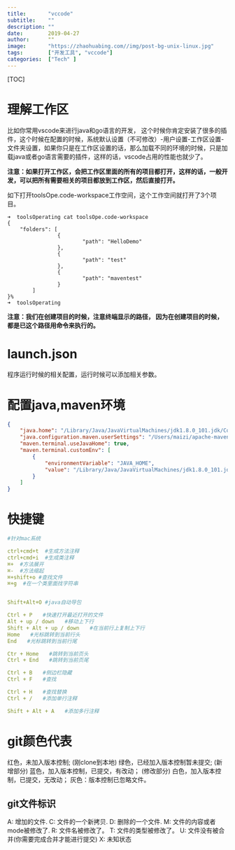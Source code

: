 ```yaml
---
title:       "vccode"
subtitle:    ""
description: ""
date:        2019-04-27
author:      ""
image:       "https://zhaohuabing.com//img/post-bg-unix-linux.jpg"
tags:        ["开发工具", "vccode"]
categories:  ["Tech" ]
---
```


[TOC]

# 理解工作区

比如你常用vscode来进行java和go语言的开发， 这个时候你肯定安装了很多的插件，这个时候在配置的时候，系统默认设置（不可修改）-用户设置-工作区设置-文件夹设置，如果你只是在工作区设置的话，那么加载不同的环境的时候，只是加载java或者go语言需要的插件，这样的话，vscode占用的性能也就少了。 

**注意：如果打开工作区，会把工作区里面的所有的项目都打开，这样的话，一般开发，可以把所有需要相关的项目都放到工作区，然后直接打开。** 

如下打开toolsOpe.code-workspace工作空间，这个工作空间就打开了3个项目。

```shell
➜  toolsOperating cat toolsOpe.code-workspace 
{
    "folders": [
                {
                        "path": "HelloDemo"
                },
                {
                        "path": "test"
                },
                {
                        "path": "maventest"
                }
        ]
}%                                                                                                                                        
➜  toolsOperating 
```

**注意：我们在创建项目的时候，注意终端显示的路径， 因为在创建项目的时候，都是已这个路径用命令来执行的。**



# launch.json 

程序运行时候的相关配置，运行时候可以添加相关参数。

# 配置java,maven环境 

```json
{
    "java.home": "/Library/Java/JavaVirtualMachines/jdk1.8.0_101.jdk/Contents/Home",
    "java.configuration.maven.userSettings": "/Users/maizi/apache-maven-3.3.9/conf/settings.xml",
    "maven.terminal.useJavaHome": true,
    "maven.terminal.customEnv": [
        {
            "environmentVariable": "JAVA_HOME",
            "value": "/Library/Java/JavaVirtualMachines/jdk1.8.0_101.jdk/Contents/Home"
        }
    ]
}
```

# 快捷键

```yaml
#针对mac系统

ctrl+cmd+t  #生成方法注释
ctrl+cmd+i  #生成类注释
⌘+  #方法展开
⌘-  #方法缩起
⌘+shift+o #查找文件
⌘+g  #在一个类里面找字符串


Shift+Alt+O #java自动导包

Ctrl + P　　#快速打开最近打开的文件
Alt + up / down　　#移动上下行
Shift + Alt + up / down　　#在当前行上复制上下行
Home　　#光标跳转到当前行头
End　　#光标跳转到当前行尾

Ctr + Home　　#跳转到当前页头
Ctrl + End　　#跳转到当前页尾

Ctrl + B　　#侧边栏隐藏
Ctrl + F　　#查找

Ctrl + H　　#查找替换
Ctrl + /　　#添加单行注释

Shift + Alt + A　　#添加多行注释
```

# git颜色代表

红色，未加入版本控制; (刚clone到本地)
绿色，已经加入版本控制暂未提交; (新增部分)
蓝色，加入版本控制，已提交，有改动； (修改部分)
白色，加入版本控制，已提交，无改动；
灰色：版本控制已忽略文件。

## git文件标识

A: 增加的文件.
C: 文件的一个新拷贝.
D: 删除的一个文件.
M: 文件的内容或者mode被修改了.
R: 文件名被修改了。
T: 文件的类型被修改了。
U: 文件没有被合并(你需要完成合并才能进行提交)
X: 未知状态













